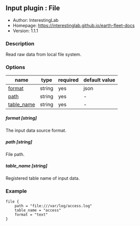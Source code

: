 ## Input plugin : File

* Author: InterestingLab
* Homepage: https://interestinglab.github.io/earth-fleet-docs
* Version: 1.1.1

### Description

Read raw data from local file system.

### Options

| name | type | required | default value |
| --- | --- | --- | --- |
| [format](#format-string) | string | yes | json |
| [path](#path-string) | string | yes | - |
| [table_name](#table_name-string) | string | yes | - |

##### format [string]

The input data source format.

##### path [string]

File path.

##### table_name [string]

Registered table name of input data.

### Example

```
file {
    path = "file:///var/log/access.log"
    table_name = "access"
    format = "text"
}
```
